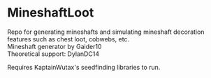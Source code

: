 # MineshaftLoot

Repo for generating mineshafts and simulating mineshaft decoration features such as chest loot, cobwebs, etc.   
Mineshaft generator by Gaider10  
Theoretical support: DylanDC14  

Requires KaptainWutax's seedfinding libraries to run.
